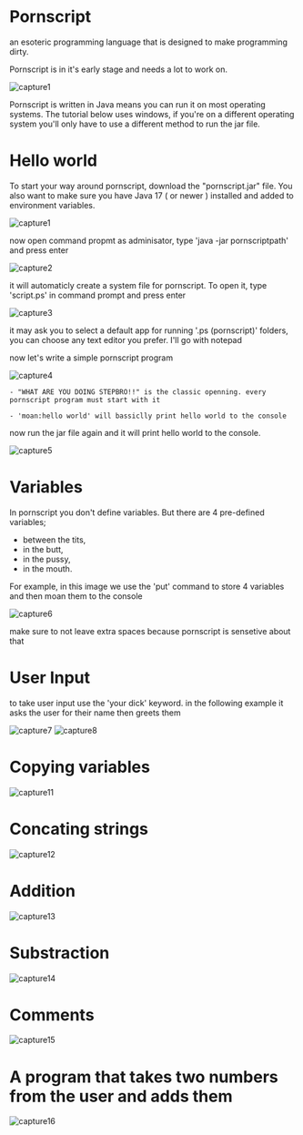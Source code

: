 # Pornscript

an esoteric programming language that is designed to make programming dirty.

Pornscript is in it's early stage and needs a lot to work on.

![capture1](https://user-images.githubusercontent.com/109735783/185616635-7129f29b-8ed5-4c08-903f-82047d8c66be.PNG)


Pornscript is written in Java means you can run it on most operating systems. The tutorial below uses windows, if you're on a different operating system you'll only have to use a different method to run the jar file.

# Hello world

To start your way around pornscript, download the "pornscript.jar" file. You also want to make sure you have Java 17 ( or newer ) installed and added to environment variables.

![capture1](https://user-images.githubusercontent.com/109735783/185615388-21d03cc0-edfd-4449-b6cb-95bc1d137890.PNG)


now open command propmt as adminisator, type 'java -jar pornscriptpath' and press enter
  
![capture2](https://user-images.githubusercontent.com/109735783/185615405-62a754cc-effa-4ad0-8234-50966fe96eb3.PNG)


it will automaticly create a system file for pornscript. To open it, type 'script.ps' in command prompt and press enter
	
![capture3](https://user-images.githubusercontent.com/109735783/185615434-dba9f79f-a6f8-4529-93d7-87fb6bea1c89.PNG)

	
it may ask you to select a default app for running '.ps (pornscript)' folders, you can choose any text editor you prefer. I'll go with notepad
	
now let's write a simple pornscript program
	
![capture4](https://user-images.githubusercontent.com/109735783/185615444-b1c6c021-ba0c-479c-94b0-ca678932265f.PNG)


	- "WHAT ARE YOU DOING STEPBRO!!" is the classic openning. every pornscript program must start with it
	
	- 'moan:hello world' will bassiclly print hello world to the console
	
now run the jar file again and it will print hello world to the console.
	
![capture5](https://user-images.githubusercontent.com/109735783/185615527-9b47c71f-cf66-4c2f-822a-d78a0fc389ce.PNG)

# Variables
	
In pornscript you don't define variables. But there are 4 pre-defined variables;
* between the tits,
* in the butt,
* in the pussy,
* in the mouth.
	
For example, in this image we use the 'put' command to store 4 variables and then moan them to the console

![capture6](https://user-images.githubusercontent.com/109735783/185618185-33cb10b4-df68-4424-ae10-fd8b7397883d.PNG)

make sure to not leave extra spaces because pornscript is sensetive about that
	
# User Input
	
to take user input use the 'your dick' keyword. in the following example it asks the user for their name then greets them
	
![capture7](https://user-images.githubusercontent.com/109735783/185734580-29a47dfc-65c9-42e7-8ec1-2a6117d9f92f.PNG)
![capture8](https://user-images.githubusercontent.com/109735783/185734582-26d27132-500c-4f4f-b58c-cdce2d58e1d7.PNG)

# Copying variables

![capture11](https://user-images.githubusercontent.com/109735783/185745831-50e291c3-7e9d-4fa4-b65e-913d206f2a67.PNG)

# Concating strings

![capture12](https://user-images.githubusercontent.com/109735783/185789937-4475686c-ea3a-4078-969c-f724f689303b.PNG)

# Addition

![capture13](https://user-images.githubusercontent.com/109735783/185789974-cac38700-4ced-49ef-bd7b-9763b0fe1821.PNG)

# Substraction

![capture14](https://user-images.githubusercontent.com/109735783/185789983-47f5a68b-fac1-4503-8d51-ff6cde159fb7.PNG)

# Comments

![capture15](https://user-images.githubusercontent.com/109735783/185789993-10e7ced2-b0d5-4a91-b19f-9d83a5d39384.PNG)

# A program that takes two numbers from the user and adds them

![capture16](https://user-images.githubusercontent.com/109735783/185790278-5a6ca2da-3ac4-4fee-ad33-859d887f882f.PNG)

